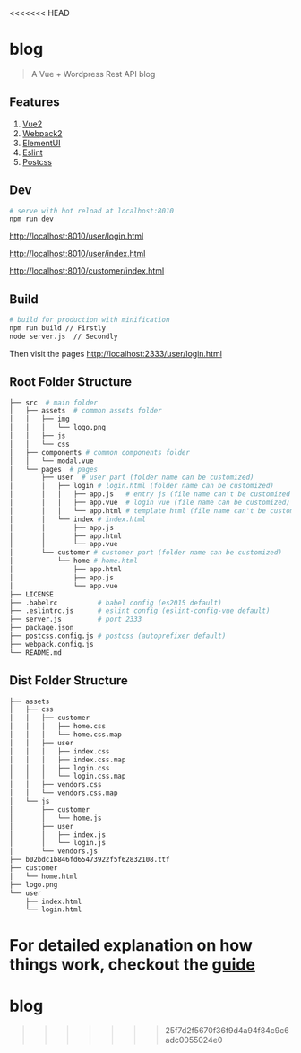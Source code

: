 <<<<<<< HEAD
# blog

> A Vue + Wordpress Rest API blog

## Features

1. [Vue2](https://github.com/vuejs/vue)
2. [Webpack2](https://github.com/webpack/webpack)
3. [ElementUI](https://github.com/ElemeFE/element)
4. [Eslint](https://github.com/eslint/eslint)
5. [Postcss](https://github.com/postcss/postcss)

## Dev

``` bash
# serve with hot reload at localhost:8010
npm run dev

```

[http://localhost:8010/user/login.html](http://localhost:8010/user/login.html)

[http://localhost:8010/user/index.html](http://localhost:8010/user/index.html)

[http://localhost:8010/customer/index.html](http://localhost:8010/customer/index.html)

## Build

``` bash
# build for production with minification
npm run build // Firstly
node server.js  // Secondly

```
Then visit the pages
[http://localhost:2333/user/login.html](http://localhost:2333/user/login.html)

## Root Folder Structure

```bash
├── src  # main folder
│   ├── assets  # common assets folder
│   │   ├── img
│   │   │   └── logo.png
│   │   ├── js
│   │   └── css
│   ├── components # common components folder
│   │   └── modal.vue
│   └── pages  # pages
│       ├── user  # user part (folder name can be customized)
│       │   ├── login # login.html (folder name can be customized)
│       │   │   ├── app.js   # entry js (file name can't be customized unless you change the webpack.config.js)
│       │   │   ├── app.vue  # login vue (file name can be customized)
│       │   │   └── app.html # template html (file name can't be customized unless you change the webpack.config.js)
│       │   └── index # index.html
│       │       ├── app.js
│       │       ├── app.html
│       │       └── app.vue
│       └── customer # customer part (folder name can be customized)
│           └── home # home.html
│               ├── app.html
│               ├── app.js
│               └── app.vue
├── LICENSE
├── .babelrc          # babel config (es2015 default)
├── .eslintrc.js      # eslint config (eslint-config-vue default)
├── server.js         # port 2333
├── package.json
├── postcss.config.js # postcss (autoprefixer default)
├── webpack.config.js
└── README.md
```

## Dist Folder Structure

```bash
├── assets
│   ├── css
│   │   ├── customer
│   │   │   ├── home.css
│   │   │   └── home.css.map
│   │   ├── user
│   │   │   ├── index.css
│   │   │   ├── index.css.map
│   │   │   ├── login.css
│   │   │   └── login.css.map
│   │   ├── vendors.css
│   │   └── vendors.css.map
│   └── js
│       ├── customer
│       │   └── home.js
│       ├── user
│       │   ├── index.js
│       │   └── login.js
│       └── vendors.js
├── b02bdc1b846fd65473922f5f62832108.ttf
├── customer
│   └── home.html
├── logo.png
└── user
    ├── index.html
    └── login.html
```

For detailed explanation on how things work, checkout the [guide](https://github.com/Plortinus/vue-multiple-pages)
=======
# blog
>>>>>>> 25f7d2f5670f36f9d4a94f84c9c6adc0055024e0
